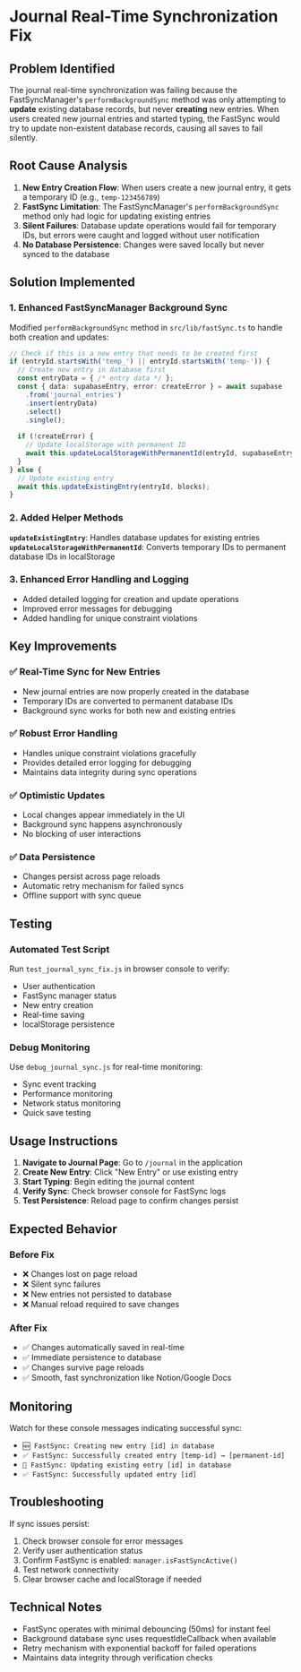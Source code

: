 # Journal Real-Time Synchronization Fix

## Problem Identified

The journal real-time synchronization was failing because the FastSyncManager's `performBackgroundSync` method was only attempting to **update** existing database records, but never **creating** new entries. When users created new journal entries and started typing, the FastSync would try to update non-existent database records, causing all saves to fail silently.

## Root Cause Analysis

1. **New Entry Creation Flow**: When users create a new journal entry, it gets a temporary ID (e.g., `temp-123456789`)
2. **FastSync Limitation**: The FastSyncManager's `performBackgroundSync` method only had logic for updating existing entries
3. **Silent Failures**: Database update operations would fail for temporary IDs, but errors were caught and logged without user notification
4. **No Database Persistence**: Changes were saved locally but never synced to the database

## Solution Implemented

### 1. Enhanced FastSyncManager Background Sync

Modified `performBackgroundSync` method in `src/lib/fastSync.ts` to handle both creation and updates:

```typescript
// Check if this is a new entry that needs to be created first
if (entryId.startsWith('temp_') || entryId.startsWith('temp-')) {
  // Create new entry in database first
  const entryData = { /* entry data */ };
  const { data: supabaseEntry, error: createError } = await supabase
    .from('journal_entries')
    .insert(entryData)
    .select()
    .single();
    
  if (!createError) {
    // Update localStorage with permanent ID
    await this.updateLocalStorageWithPermanentId(entryId, supabaseEntry.id, blocks);
  }
} else {
  // Update existing entry
  await this.updateExistingEntry(entryId, blocks);
}
```

### 2. Added Helper Methods

**`updateExistingEntry`**: Handles database updates for existing entries
**`updateLocalStorageWithPermanentId`**: Converts temporary IDs to permanent database IDs in localStorage

### 3. Enhanced Error Handling and Logging

- Added detailed logging for creation and update operations
- Improved error messages for debugging
- Added handling for unique constraint violations

## Key Improvements

### ✅ Real-Time Sync for New Entries
- New journal entries are now properly created in the database
- Temporary IDs are converted to permanent database IDs
- Background sync works for both new and existing entries

### ✅ Robust Error Handling
- Handles unique constraint violations gracefully
- Provides detailed error logging for debugging
- Maintains data integrity during sync operations

### ✅ Optimistic Updates
- Local changes appear immediately in the UI
- Background sync happens asynchronously
- No blocking of user interactions

### ✅ Data Persistence
- Changes persist across page reloads
- Automatic retry mechanism for failed syncs
- Offline support with sync queue

## Testing

### Automated Test Script
Run `test_journal_sync_fix.js` in browser console to verify:
- User authentication
- FastSync manager status
- New entry creation
- Real-time saving
- localStorage persistence

### Debug Monitoring
Use `debug_journal_sync.js` for real-time monitoring:
- Sync event tracking
- Performance monitoring
- Network status monitoring
- Quick save testing

## Usage Instructions

1. **Navigate to Journal Page**: Go to `/journal` in the application
2. **Create New Entry**: Click "New Entry" or use existing entry
3. **Start Typing**: Begin editing the journal content
4. **Verify Sync**: Check browser console for FastSync logs
5. **Test Persistence**: Reload page to confirm changes persist

## Expected Behavior

### Before Fix
- ❌ Changes lost on page reload
- ❌ Silent sync failures
- ❌ New entries not persisted to database
- ❌ Manual reload required to save changes

### After Fix
- ✅ Changes automatically saved in real-time
- ✅ Immediate persistence to database
- ✅ Changes survive page reloads
- ✅ Smooth, fast synchronization like Notion/Google Docs

## Monitoring

Watch for these console messages indicating successful sync:
- `🆕 FastSync: Creating new entry [id] in database`
- `✅ FastSync: Successfully created entry [temp-id] → [permanent-id]`
- `🔄 FastSync: Updating existing entry [id] in database`
- `✅ FastSync: Successfully updated entry [id]`

## Troubleshooting

If sync issues persist:
1. Check browser console for error messages
2. Verify user authentication status
3. Confirm FastSync is enabled: `manager.isFastSyncActive()`
4. Test network connectivity
5. Clear browser cache and localStorage if needed

## Technical Notes

- FastSync operates with minimal debouncing (50ms) for instant feel
- Background database sync uses requestIdleCallback when available
- Retry mechanism with exponential backoff for failed operations
- Maintains data integrity through verification checks
